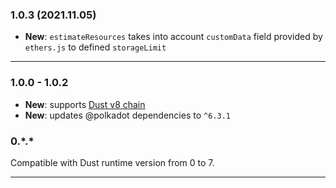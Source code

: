 ### 1.0.3 (2021.11.05)

- **New**: `estimateResources` takes into account `customData` field provided by `ethers.js` to defined `storageLimit`

---

### 1.0.0 - 1.0.2

- **New**: supports [Dust v8 chain](https://github.com/dustprotocol/dust-chain/commit/48d31f12a8f5ee636f0620860e137e8e17c75d90)
- **New**: updates @polkadot dependencies to `^6.3.1`

### 0.\*.\* 

Compatible with Dust runtime version from 0 to 7.

---
